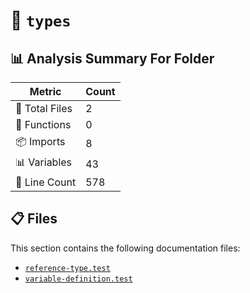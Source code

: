 # 📁 `types`

## 📊 Analysis Summary For Folder

| Metric | Count |
|--------|-------|
| 📁 Total Files | 2 |
| 🔧 Functions | 0 |
| 📦 Imports | 8 |
| 📊 Variables | 43 |
| 🔢 Line Count | 578 |


## 📋 Files

This section contains the following documentation files:

- [`reference-type.test`](./reference-type.test.md)
- [`variable-definition.test`](./variable-definition.test.md)